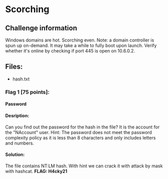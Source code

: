 # Scorching

## Challenge information
  Windows domains are hot. Scorching even. 
  Note: a domain controller is spun up on-demand. It may take a while to fully boot upon launch. 
  Verify whether it's online by checking if port 445 is open on 10.6.0.2.

## Files:    
  - hash.txt

### Flag 1 [75 points]:
####   Password

####   Desription:
  Can you find out the password for the hash in the file? It is the account for the "NAccount" user. 
  Hint: The password does not meet the password complexity policy as it is less than 8 characters and only includes letters and numbers.

####   Solution:
  The file contains NT:LM hash. With hint we can crack it with attack by mask with hashcat.
  **FLAG: H4cky21**